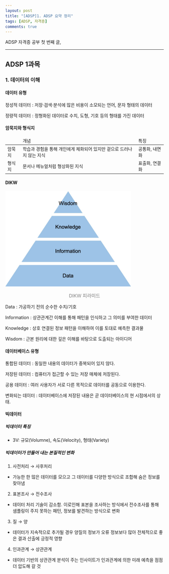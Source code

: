 ```yaml
---
layout: post
title: "[ADSP]1. ADSP 요약 정리"
tags: [ADSP, 자격증]
comments: true
---
```


ADSP 자격증 공부 첫 번째 글,

---

## ADSP 1과목

### 1. 데이터의 이해

#### 데이터 유형

정성적 데이터
: 저장·검색·분석에 많은 비용이 소모되는 언어, 문자 형태의 데이터

정량적 데이터
: 정형화된 데이터로 수치, 도형, 기호 등의 형태를 가진 데이터

#### 암묵지와 형식지

<table>
<thead>
<tr>
<td></td>
<td>개념</td>
<td>특징</td>
</tr>
</thead>
<tbody>
<tr>
<td>암묵지</td>
<td>학습과 경험을 통해 개인에게 체화되어 있지만 겉으로 드러나지 않는 지식</td>
<td>공통화, 내면화</td>
</tr>

<tr>
<td>형식지</td>
<td>문서나 메뉴얼처럼 형상화된 지식</td>
<td>표출화, 연결화</td>
</tr>
</tbody>
</table>

#### DIKW

<img src="../images/20200818-adsp-01/dikw.jpg" alt="DIKW pyramid"  style="width:400px;height:auto;" class="center-image"/>
<p style="color:grey; font-size:15px; text-align:center;">DIKW 피라미드</p>

Data
: 가공하기 전의 순수한 수치/기호

Information
: 상관관계간 이해를 통해 패턴을 인식하고 그 의미를 부여한 데이터

Knowledge
: 상호 연결된 정보 패턴을 이해하여 이를 토대로 예측한 결과물

Wisdom
: 근본 원리에 대한 깊은 이해를 바탕으로 도출되는 아이디어

#### 데이터베이스 유형

통합된 데이터
: 동일한 내용의 데이터가 중복되어 있지 않다.

저장된 데이터
: 컴퓨터가 접근할 수 있는 저장 매체에 저장된다.

공용 데이터
: 여러 사용자가 서로 다른 목적으로 데이터를 공동으로 이용한다.

변화되는 데이터
: 데이터베이스에 저장된 내용은 곧 데이터베이스의 현 시점에서의 상태.

#### 빅데이터

##### 빅데이터 특징

- 3V: 규모(Volumne), 속도(Velocity), 형태(Variety)

##### 빅데이터가 만들어 내는 본질적인 변화

1. 사전처리 → 사후처리
- 가능한 한 많은 데이터를 모으고 그 데이터를 다양한 방식으로 조합해 숨은 정보를 찾아냄

2. 표본조사 → 전수조사
- 데이터 처리 기술이 감소함. 이로인해 표본을 조사하는 방식에서 전수조사를 통해 샘플링이 주지 못하는 패턴, 정보를 발견하는 방식으로 변화

3. 질 → 양
- 데이터가 지속적으로 추가될 경우 양질의 정보가 오류 정보보다 많아 전체적으로 좋은 결과 산출에 긍정적 영향

4. 인과관계 → 상관관계
- 데이터 기반의 상관관계 분석이 주는 인사이트가 인과관계에 의한 미래 예측을 점점 더 압도해 갈 것